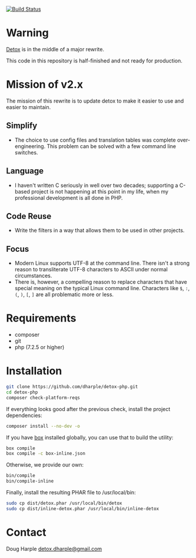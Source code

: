 [![Build Status](https://travis-ci.com/dharple/detox-php.svg?branch=main)](https://travis-ci.com/dharple/detox-php)

# Warning

[Detox] is in the middle of a major rewrite.

This code in this repository is half-finished and not ready for production.

# Mission of v2.x

The mission of this rewrite is to update detox to make it easier to use and
easier to maintain.

## Simplify
- The choice to use config files and translation tables was complete
  over-engineering.  This problem can be solved with a few command line
  switches.

## Language
- I haven't written C seriously in well over two decades; supporting a C-based
  project is not happening at this point in my life, when my professional
  development is all done in PHP.

## Code Reuse
- Write the filters in a way that allows them to be used in other projects.

## Focus
- Modern Linux supports UTF-8 at the command line.  There isn't a strong reason
  to transliterate UTF-8 characters to ASCII under normal circumstances.
- There is, however, a compelling reason to replace characters that have
  special meaning on the typical Linux command line.  Characters like `$`, `:`,
  `(`, `)`, `[`, `]` are all problematic more or less.

# Requirements

* composer
* git
* php (7.2.5 or higher)

# Installation

```bash
git clone https://github.com/dharple/detox-php.git
cd detox-php
composer check-platform-reqs
```

If everything looks good after the previous check, install the project
dependencies:

```bash
composer install --no-dev -o
```

If you have [box] installed globally, you can use that to build the utility:

```bash
box compile
box compile -c box-inline.json
```

Otherwise, we provide our own:

```bash
bin/compile
bin/compile-inline
```

Finally, install the resulting PHAR file to /usr/local/bin:

```bash
sudo cp dist/detox.phar /usr/local/bin/detox
sudo cp dist/inline-detox.phar /usr/local/bin/inline-detox
```


# Contact

Doug Harple <detox.dharple@gmail.com>

[Detox]: https://github.com/dharple/detox
[box]: https://github.com/box-project/box
